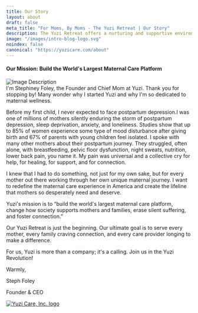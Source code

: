 ```yaml
---
title: Our Story
layout: about
draft: false
meta_title: "For Moms, By Moms - The Yuzi Retreat | Our Story"
description: The Yuzi Retreat offers a nurturing and supportive environment where mothers can recover, rejuvenate, and connect with their babies and each other. Read Our Story.
image: "/images/intro-blog-logo.svg"
noindex: false
canonical: "https://yuzicare.com/about"
---
```

<h4 className="text-center">Our Mission: Build the World's Largest Maternal Care Platform</h4>
<div>
  <div className="md:grid md:grid-cols-12 md:items-start md:gap-4">
    <div className="md:col-span-5">
      <img className="rounded-xl" src="/images/about/steph-about-family-cropped.png" alt="Image Description"/>
    </div>
<div className="mt-5 sm:mt-10 md:mt-2 md:col-span-7 justify-items-stretch">
I'm Stephiney Foley, the Founder and Chief Mom at Yuzi. Thank you for stopping by! Many wonder why I started Yuzi and why I'm so dedicated to maternal wellness.

Before my first child, I never expected to face postpartum depression.I was one of millions of mothers silently enduring the storm of postpartum depression, sleep deprivation, anxiety, and loneliness. Studies show that up to 85% of women experience some type of mood disturbance after giving birth and 67% of parents with young children feel isolated. I spoke with many other mothers about their postpartum journey. They struggled, often alone, with breastfeeding, pelvic floor dysfunction, night sweats, nutrition, lower back pain, you name it.  My pain was universal and a collective cry for help, for healing, for support, and for connection.

I knew that I had to do something, not just for my own sake, but for every mother out there working through her own unique maternal journey. I want to redefine the maternal care experience in America and create the lifeline that mothers so desperately need and deserve.

Yuzi's mission is to “build the world's largest maternal care platform, change how society supports mothers and families, erase silent suffering, and foster connection.”

Our Yuzi Retreat is just the beginning. Our ultimate goal is to serve every mother, every family craving connection, and every care provider longing to make a difference.

For us, Yuzi is more than a company; it's a calling. Join us in the Yuzi Revolution!

Warmly,

<p className="my-0 text-xl">Steph Foley</p>
<p className="my-0 italic text-lg">Founder &amp; CEO</p>
<a href="/"><img src="/images/about_logo.png" alt="Yuzi Care, Inc. logo" className="mt-1 w-[150px]"/></a>
    </div>
  </div>
</div>
